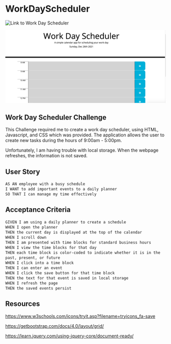 # WorkDayScheduler

![Link to Work Day Scheduler](https://marikadicarlo.github.io/WorkDayScheduler/)

![work-day-scheduler](./workdayscheduler.png)

## Work Day Scheduler Challenge
This Challenge required me to create a work day scheduler, using HTML, Javascript, and CSS which was provided. The application allows the user to create new tasks during the hours of 9:00am - 5:00pm.

Unfortunately, I am having trouble with local storage. When the webpage refreshes, the information is not saved.


## User Story
```
AS AN employee with a busy schedule
I WANT to add important events to a daily planner
SO THAT I can manage my time effectively
```

## Acceptance Criteria
```
GIVEN I am using a daily planner to create a schedule
WHEN I open the planner
THEN the current day is displayed at the top of the calendar
WHEN I scroll down
THEN I am presented with time blocks for standard business hours
WHEN I view the time blocks for that day
THEN each time block is color-coded to indicate whether it is in the past, present, or future
WHEN I click into a time block
THEN I can enter an event
WHEN I click the save button for that time block
THEN the text for that event is saved in local storage
WHEN I refresh the page
THEN the saved events persist
```

## Resources
https://www.w3schools.com/icons/tryit.asp?filename=tryicons_fa-save

https://getbootstrap.com/docs/4.0/layout/grid/

https://learn.jquery.com/using-jquery-core/document-ready/